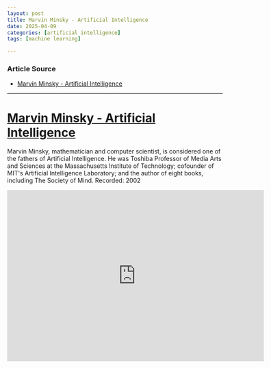 ```yaml
---
layout: post
title: Marvin Minsky - Artificial Intelligence 
date: 2025-04-09
categories: [artificial intelligence]
tags: [machine learning]

---
```


### Article Source


* [Marvin Minsky - Artificial Intelligence](https://www.youtube.com/watch?v=CIoddZ1NOVM)

---


# [Marvin Minsky - Artificial Intelligence](https://www.youtube.com/watch?v=CIoddZ1NOVM)

Marvin Minsky, mathematician and computer scientist, is considered one of the fathers of Artificial Intelligence. He was Toshiba Professor of Media Arts and Sciences at the Massachusetts Institute of Technology; cofounder of MIT's Artificial Intelligence Laboratory; and the author of eight books, including The Society of Mind. Recorded: 2002


<iframe width="600" height="400" src="https://www.youtube.com/embed/CIoddZ1NOVM?si=ZjKoUu-IEQNahKAH" title="YouTube video player" frameborder="0" allow="accelerometer; autoplay; clipboard-write; encrypted-media; gyroscope; picture-in-picture; web-share" referrerpolicy="strict-origin-when-cross-origin" allowfullscreen></iframe>